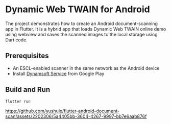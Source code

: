 # Dynamic Web TWAIN for Android

The project demonstrates how to create an Android document-scanning app in Flutter. It is a hybrid app that loads Dynamic Web TWAIN online demo using webview and saves the scanned images to the local storage using Dart code.

## Prerequisites
- An ESCL-enabled scanner in the same network as the Android device
- Install [Dynamsoft Service](https://play.google.com/store/apps/details?id=com.dynamsoft.mobilescan) from Google Play

## Build and Run

```bash
flutter run
```

https://github.com/yushulx/flutter-android-document-scan/assets/2202306/5a4405bb-3604-4267-9997-bb7e6aab876f




